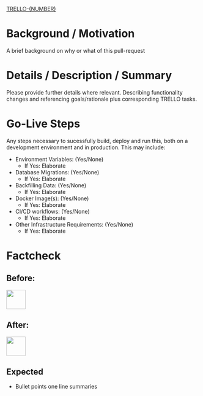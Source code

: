 [TRELLO-(NUMBER)](https://trello.com/b/QizdBk0P/lsarp-website)

# Background / Motivation 
A brief background on why or what of this pull-request

# Details / Description / Summary
Please provide further details where relevant. Describing functionality changes and referencing goals/rationale plus corresponding TRELLO tasks.

# Go-Live Steps
Any steps necessary to sucessfully build, deploy and run this, both on a development environment and in production. This may include:

* Environment Variables: (Yes/None)
  - If Yes: Elaborate
* Database Migrations: (Yes/None)
  - If Yes: Elaborate
* Backfilling Data: (Yes/None)
  - If Yes: Elaborate
* Docker Image(s): (Yes/None)
  - If Yes: Elaborate
* CI/CD workflows: (Yes/None)
  - If Yes: Elaborate
* Other Infrastructure Requirements: (Yes/None)
  - If Yes: Elaborate

# Factcheck 

## Before:
<img src="..." width="50">

## After:
<img src="..." width="50">


## Expected

- Bullet points one line summaries
